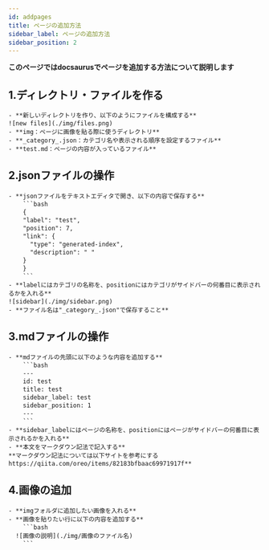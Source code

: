 ```yaml
---
id: addpages
title: ページの追加方法
sidebar_label: ページの追加方法
sidebar_position: 2
---
```

**このページではdocsaurusでページを追加する方法について説明します**
 
## 1.ディレクトリ・ファイルを作る
    - **新しいディレクトリを作り、以下のようにファイルを構成する**
    ![new files](./img/files.png)
    - **img：ページに画像を貼る際に使うディレクトリ**
    - **_category_.json：カテゴリ名や表示される順序を設定するファイル**
    - **test.md：ページの内容が入っているファイル**

## 2.jsonファイルの操作
    - **jsonファイルをテキストエディタで開き、以下の内容で保存する**
        ```bash 
        {
        "label": "test",
        "position": 7,
        "link": {
          "type": "generated-index",
          "description": " "
        }
        }
        ```
    - **labelにはカテゴリの名称を、positionにはカテゴリがサイドバーの何番目に表示されるかを入れる**
    ![sidebar](./img/sidebar.png)
    - **ファイル名は"_category_.json"で保存すること**

## 3.mdファイルの操作
    - **mdファイルの先頭に以下のような内容を追加する**
        ```bash
        ---
        id: test
        title: test
        sidebar_label: test
        sidebar_position: 1
        ---
        ```
    - **sidebar_labelにはページの名称を、positionにはページがサイドバーの何番目に表示されるかを入れる**
    - **本文をマークダウン記法で記入する**
    **マークダウン記法については以下サイトを参考にするhttps://qiita.com/oreo/items/82183bfbaac69971917f**

## 4.画像の追加
    - **imgフォルダに追加したい画像を入れる**
    - **画像を貼りたい行に以下の内容を追加する**
        ```bash
      ![画像の説明](./img/画像のファイル名) 
        ```